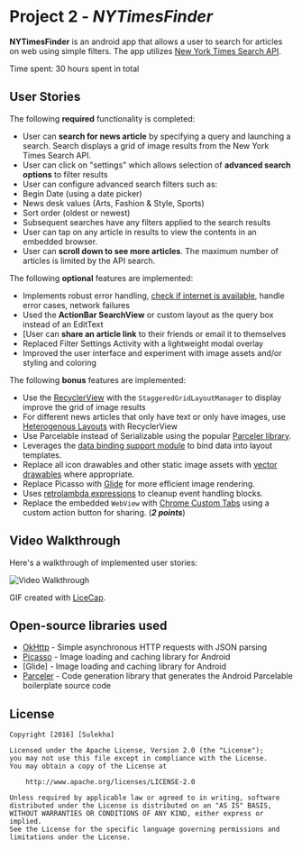 # Project 2 - *NYTimesFinder*

**NYTimesFinder** is an android app that allows a user to search for articles on web using simple filters. The app utilizes [New York Times Search API](http://developer.nytimes.com/docs/read/article_search_api_v2).

Time spent: 30 hours spent in total

## User Stories

The following **required** functionality is completed:

* User can **search for news article** by specifying a query and launching a search. Search displays a grid of image results from the New York Times Search API.
* User can click on "settings" which allows selection of **advanced search options** to filter results
*  User can configure advanced search filters such as:
  * Begin Date (using a date picker)
  * News desk values (Arts, Fashion & Style, Sports)
  *  Sort order (oldest or newest)
* Subsequent searches have any filters applied to the search results
* User can tap on any article in results to view the contents in an embedded browser.
*  User can **scroll down to see more articles**. The maximum number of articles is limited by the API search.

The following **optional** features are implemented:

* Implements robust error handling, [check if internet is available](http://guides.codepath.com/android/Sending-and-Managing-Network-Requests#checking-for-network-connectivity), handle error cases, network failures
*  Used the **ActionBar SearchView** or custom layout as the query box instead of an EditText
* [User can **share an article link** to their friends or email it to themselves
*  Replaced Filter Settings Activity with a lightweight modal overlay
*  Improved the user interface and experiment with image assets and/or styling and coloring

The following **bonus** features are implemented:

* Use the [RecyclerView](http://guides.codepath.com/android/Using-the-RecyclerView) with the `StaggeredGridLayoutManager` to display improve the grid of image results
*  For different news articles that only have text or only have images, use [Heterogenous Layouts](http://guides.codepath.com/android/Heterogenous-Layouts-inside-RecyclerView) with RecyclerView
*  Use Parcelable instead of Serializable using the popular [Parceler library](http://guides.codepath.com/android/Using-Parceler).
*  Leverages the [data binding support module](http://guides.codepath.com/android/Applying-Data-Binding-for-Views) to bind data into layout templates.
*  Replace all icon drawables and other static image assets with [vector drawables](http://guides.codepath.com/android/Drawables#vector-drawables) where appropriate.
*  Replace Picasso with [Glide](http://inthecheesefactory.com/blog/get-to-know-glide-recommended-by-google/en) for more efficient image rendering.
*  Uses [retrolambda expressions](http://guides.codepath.com/android/Lambda-Expressions) to cleanup event handling blocks.
* Replace the embedded `WebView` with [Chrome Custom Tabs](http://guides.codepath.com/android/Chrome-Custom-Tabs) using a custom action button for sharing. (_**2 points**_)


## Video Walkthrough

Here's a walkthrough of implemented user stories:

<img src='https://github.com/YSulekha/NYTimesSearch/blob/master/NYReader.gif' title='Video Walkthrough' width='' alt='Video Walkthrough' />

GIF created with [LiceCap](http://www.cockos.com/licecap/).



## Open-source libraries used

- [OkHttp](http://square.github.io/okhttp/) - Simple asynchronous HTTP requests with JSON parsing
- [Picasso](http://square.github.io/picasso/) - Image loading and caching library for Android
- [Glide] - Image loading and caching library for Android
- [Parceler](https://github.com/johncarl81/parceler) - Code generation library that generates the Android Parcelable boilerplate source code

## License

    Copyright [2016] [Sulekha]

    Licensed under the Apache License, Version 2.0 (the "License");
    you may not use this file except in compliance with the License.
    You may obtain a copy of the License at

        http://www.apache.org/licenses/LICENSE-2.0

    Unless required by applicable law or agreed to in writing, software
    distributed under the License is distributed on an "AS IS" BASIS,
    WITHOUT WARRANTIES OR CONDITIONS OF ANY KIND, either express or implied.
    See the License for the specific language governing permissions and
    limitations under the License.